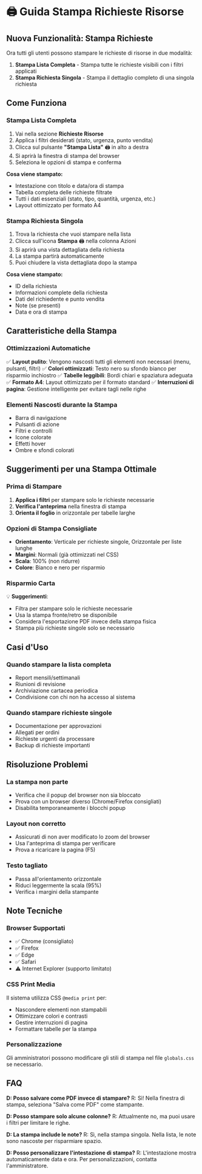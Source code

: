 # 🖨️ Guida Stampa Richieste Risorse

## Nuova Funzionalità: Stampa Richieste

Ora tutti gli utenti possono stampare le richieste di risorse in due modalità:
1. **Stampa Lista Completa** - Stampa tutte le richieste visibili con i filtri applicati
2. **Stampa Richiesta Singola** - Stampa il dettaglio completo di una singola richiesta

## Come Funziona

### Stampa Lista Completa

1. Vai nella sezione **Richieste Risorse**
2. Applica i filtri desiderati (stato, urgenza, punto vendita)
3. Clicca sul pulsante **"Stampa Lista"** 🖨️ in alto a destra
4. Si aprirà la finestra di stampa del browser
5. Seleziona le opzioni di stampa e conferma

**Cosa viene stampato:**
- Intestazione con titolo e data/ora di stampa
- Tabella completa delle richieste filtrate
- Tutti i dati essenziali (stato, tipo, quantità, urgenza, etc.)
- Layout ottimizzato per formato A4

### Stampa Richiesta Singola

1. Trova la richiesta che vuoi stampare nella lista
2. Clicca sull'icona **Stampa** 🖨️ nella colonna Azioni
3. Si aprirà una vista dettagliata della richiesta
4. La stampa partirà automaticamente
5. Puoi chiudere la vista dettagliata dopo la stampa

**Cosa viene stampato:**
- ID della richiesta
- Informazioni complete della richiesta
- Dati del richiedente e punto vendita
- Note (se presenti)
- Data e ora di stampa

## Caratteristiche della Stampa

### Ottimizzazioni Automatiche

✅ **Layout pulito**: Vengono nascosti tutti gli elementi non necessari (menu, pulsanti, filtri)
✅ **Colori ottimizzati**: Testo nero su sfondo bianco per risparmio inchiostro
✅ **Tabelle leggibili**: Bordi chiari e spaziatura adeguata
✅ **Formato A4**: Layout ottimizzato per il formato standard
✅ **Interruzioni di pagina**: Gestione intelligente per evitare tagli nelle righe

### Elementi Nascosti durante la Stampa

- Barra di navigazione
- Pulsanti di azione
- Filtri e controlli
- Icone colorate
- Effetti hover
- Ombre e sfondi colorati

## Suggerimenti per una Stampa Ottimale

### Prima di Stampare

1. **Applica i filtri** per stampare solo le richieste necessarie
2. **Verifica l'anteprima** nella finestra di stampa
3. **Orienta il foglio** in orizzontale per tabelle larghe

### Opzioni di Stampa Consigliate

- **Orientamento**: Verticale per richieste singole, Orizzontale per liste lunghe
- **Margini**: Normali (già ottimizzati nel CSS)
- **Scala**: 100% (non ridurre)
- **Colore**: Bianco e nero per risparmio

### Risparmio Carta

💡 **Suggerimenti**:
- Filtra per stampare solo le richieste necessarie
- Usa la stampa fronte/retro se disponibile
- Considera l'esportazione PDF invece della stampa fisica
- Stampa più richieste singole solo se necessario

## Casi d'Uso

### Quando stampare la lista completa
- Report mensili/settimanali
- Riunioni di revisione
- Archiviazione cartacea periodica
- Condivisione con chi non ha accesso al sistema

### Quando stampare richieste singole
- Documentazione per approvazioni
- Allegati per ordini
- Richieste urgenti da processare
- Backup di richieste importanti

## Risoluzione Problemi

### La stampa non parte
- Verifica che il popup del browser non sia bloccato
- Prova con un browser diverso (Chrome/Firefox consigliati)
- Disabilita temporaneamente i blocchi popup

### Layout non corretto
- Assicurati di non aver modificato lo zoom del browser
- Usa l'anteprima di stampa per verificare
- Prova a ricaricare la pagina (F5)

### Testo tagliato
- Passa all'orientamento orizzontale
- Riduci leggermente la scala (95%)
- Verifica i margini della stampante

## Note Tecniche

### Browser Supportati
- ✅ Chrome (consigliato)
- ✅ Firefox
- ✅ Edge
- ✅ Safari
- ⚠️ Internet Explorer (supporto limitato)

### CSS Print Media
Il sistema utilizza CSS `@media print` per:
- Nascondere elementi non stampabili
- Ottimizzare colori e contrasti
- Gestire interruzioni di pagina
- Formattare tabelle per la stampa

### Personalizzazione
Gli amministratori possono modificare gli stili di stampa nel file `globals.css` se necessario.

## FAQ

**D: Posso salvare come PDF invece di stampare?**
R: Sì! Nella finestra di stampa, seleziona "Salva come PDF" come stampante.

**D: Posso stampare solo alcune colonne?**
R: Attualmente no, ma puoi usare i filtri per limitare le righe.

**D: La stampa include le note?**
R: Sì, nella stampa singola. Nella lista, le note sono nascoste per risparmiare spazio.

**D: Posso personalizzare l'intestazione di stampa?**
R: L'intestazione mostra automaticamente data e ora. Per personalizzazioni, contatta l'amministratore.
